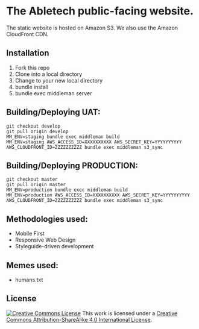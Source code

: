The Abletech public-facing website.
===================================

The static website is hosted on Amazon S3. We also use the Amazon CloudFront CDN.

## Installation
1. Fork this repo
2. Clone into a local directory
3. Change to your new local directory
4. bundle install
5. bundle exec middleman server

## Building/Deploying UAT:

    git checkout develop
    git pull origin develop
    MM_ENV=staging bundle exec middleman build
    MM_ENV=staging AWS_ACCESS_ID=XXXXXXXXXX AWS_SECRET_KEY=YYYYYYYYYY AWS_CLOUDFRONT_ID=ZZZZZZZZZZ bundle exec middleman s3_sync

## Building/Deploying PRODUCTION:

    git checkout master
    git pull origin master
    MM_ENV=production bundle exec middleman build
    MM_ENV=production AWS_ACCESS_ID=XXXXXXXXXX AWS_SECRET_KEY=YYYYYYYYYY AWS_CLOUDFRONT_ID=ZZZZZZZZZZ bundle exec middleman s3_sync

## Methodologies used:

* Mobile First
* Responsive Web Design
* Styleguide-driven development

## Memes used:

* humans.txt

## License

[![Creative Commons License][image-1]][1]
This work is licensed under a [Creative Commons Attribution-ShareAlike 4.0 International License][1].

[1]:   https://creativecommons.org/licenses/by-sa/4.0/

[image-1]: https://i.creativecommons.org/l/by-sa/4.0/88x31.png
